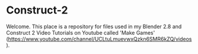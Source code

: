 # Construct-2
Welcome.
This place is a repository for files used in my Blender 2.8 and Construct 2 Video Tutorials on Youtube called 'Make Games' (https://www.youtube.com/channel/UCLtuLmuevwxQzkn6SMR6kZQ/videos).
